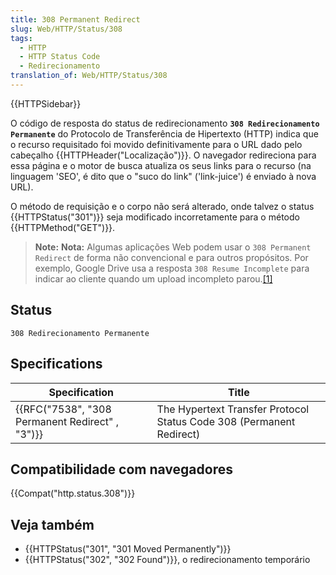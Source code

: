 ```yaml
---
title: 308 Permanent Redirect
slug: Web/HTTP/Status/308
tags:
  - HTTP
  - HTTP Status Code
  - Redirecionamento
translation_of: Web/HTTP/Status/308
---
```

{{HTTPSidebar}}

O código de resposta do status de redirecionamento **`308 Redirecionamento Permanente`** do Protocolo de Transferência de Hipertexto (HTTP) indica que o recurso requisitado foi movido definitivamente para o URL dado pelo cabeçalho {{HTTPHeader("Localização")}}. O navegador redireciona para essa página e o motor de busca atualiza os seus links para o recurso (na linguagem 'SEO', é dito que o "suco do link" ('link-juice') é enviado à nova URL).

O método de requisição e o corpo não será alterado, onde talvez o status {{HTTPStatus("301")}} seja modificado incorretamente para o método {{HTTPMethod("GET")}}.

> **Note:** **Nota:** Algumas aplicações Web podem usar o `308 Permanent Redirect` de forma não convencional e para outros propósitos. Por exemplo, Google Drive usa a resposta `308 Resume Incomplete` para indicar ao cliente quando um upload incompleto parou.[\[1\]](https://developers.google.com/drive/v3/web/manage-uploads#resumable)

## Status

    308 Redirecionamento Permanente

## Specifications

| Specification                                                    | Title                                                                |
| ---------------------------------------------------------------- | -------------------------------------------------------------------- |
| {{RFC("7538", "308 Permanent Redirect" , "3")}} | The Hypertext Transfer Protocol Status Code 308 (Permanent Redirect) |

## Compatibilidade com navegadores

{{Compat("http.status.308")}}

## Veja também

- {{HTTPStatus("301", "301 Moved Permanently")}}
- {{HTTPStatus("302", "302 Found")}}, o redirecionamento temporário
